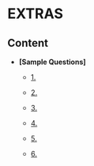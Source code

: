 # EXTRAS

## Content

- **[Sample Questions]**

  - [1. ]()
  
  - [2. ]()
  
  - [3. ]()
  
  - [4. ](4.md)
  
  - [5. ]()
  
  - [6. ]()


